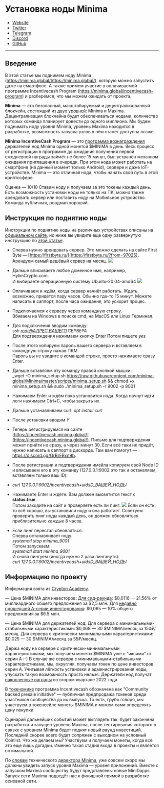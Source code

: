 # Установка ноды Minima
- [Website](https://minima.global/) 
- [Twitter](https://twitter.com/Minima_Global)
- [Telegram](https://t.me/Minima_Global)
- [Discord](https://discord.com/invite/minima)
- [GitHub](https://github.com/minima-global)
---

## Введение
В этой статье мы поднимем ноду Minima (https://minima.global/https://minima.global/), которую можно запустить даже на смартфоне. А также примем участие в оплачиваемой программе Incentivecash Program (https://minima.global/incentivecash-program) и разберёмся, что мы можем ожидать от проекта.

**Minima** —  это безопасный, масштабируемый и децентрализованный блокчейн, состоящий из [двух уровней](https://cdn.minima.global/media/2021/07/02/Protocol_Layers_.pdf): Minima и Maxima. Децентрализация блокчейна будет обеспечиваться нодами, количество которых команда планирует довести до одного миллиона. Мы будем поднимать ноду уровня Minima, уровень Maxima находится в разработке, возможность запуска узлов в нём станет доступна позже. 

**Minima IncentiveСash Program** — это [программа вознаграждения](https://minima.global/get-involved#run-node) держателей нод Minima одной монетой $MINIMA в день. 
Весь процесс от регистрации в программе до ожидания получения первой ежедневной награды займёт не более 15 минут, был устранён механизм ожидания приглашения в очереди. При этом нода может работать на смартфоне (на данный момент только Android), сервере и даже IoT-устройстве. Minima — это отличная нода, чтобы начать свой путь в этой криптосфере. 

Оценка — 10/10 Ставим ноду и получаем за это токены каждый день. Есть возможность установки ноды не только на ПК, можно также арендовать сервер или поставить ноду на Мобильное устройство. Команда публичная, роадмап хороший.

## Инструкция по поднятию ноды
Инструкции по поднятию ноды на различных устройствах описаны на [официальном сайте](https://minima.global/get-started), но ниже вы увидите еще одну развернутую инструкцию по [этой статье](https://telegra.ph/Minima--noda-dostupnaya-vsem-12-23).

- Сперва нужно арендовать сервер. Это можно сделать на сайте First Byte — [https://firstbyte.ru/](https://firstbyte.ru/?from=97025). Арендуем самый дешёвый сервер на месяц.
![](https://telegra.ph/file/e2195d08519d02e6de4e2.png)

- Дальше вписываете любое доменное имя, например, HylimCrypto.com.  
И выбираете операционную систему Ubuntu-20.04-amd64
![](https://telegra.ph/file/6bc069f052a162d2063f1.png)

- Оплачиваем и ждём, когда сервер начнёт работать. Ждать, возможно, придётся пару часов. Обычно где-то 15 минут. Можете написать в саппорт, после часа ожидания, это ускорит процес.  

- Подключаемся к серверу через командную строку.  
Вбиваем на Windows в поиске cmd, на MacOS или Linux Терминал.

- Для подключения вводим команду:  
_ssh root@АДРЕС.ВАШЕГО.СЕРВЕРА_  
Для подтверждения нажимаем кнопку Enter
Потом пишете _yes_

- После этого копируем пароль вашего сервера и вставляем в командную строку нажав ПКМ.  
Пароль вы не увидите в командой строке, просто нажимаете сразу Enter.

- Дальше вставляем эту команду правой кнопкой мышки:  
_wget -O minima_setup.sh https://raw.githubusercontent.com/minima-global/Minima/master/scripts/minima_setup.sh && chmod +x minima_setup.sh && sudo ./minima_setup.sh -r 9002 -p 9001  

- Нажимаем Enter и ждём пока установится нода. Когда начнут идти логи нажимаем Ctrl+C, чтобы закрыть их.

- Дальше устанавливаем curl: _apt install curl_

- После установки вводим _Y_

- Теперь регистрируемся на сайте [https://incentivecash.minima.global/](https://incentivecash.minima.global/). Письмо для подтверждения может прийти не сразу, а через минут 30. Если всё таки не придёт, нужно написать в саппорт в дискорде. Там вам помогут —https://discord.gg/GrBrEBxn9b.

- После регистрации и подтверждения имейла копируем свой Node ID и вписываем его в эту команду (127.0.0.1:9002 это так и останвляем, вставляем только ваш ID):

- _curl 127.0.0.1:9002/incentivecash+uid:ID_ВАШЕЙ_НОДЫ_  
  
- Нажимаете Enter и ждёте. Вам должен высветится текст с **status:true**.  
Потом заходите на сайт и проверяете есть ли пинг.
![](https://telegra.ph/file/7f3e097f01f0c5c26016b.png)
Если он есть, то всё хорошо, вы установили ноду и она работает. Советуем проверять пинг ноды каждый день, он должен обновляться приблизительно каждые 8 часов.

- Если пинг перестал обновляться:  
Сперва останавливает ноду:  
_systemctl stop minima_9001_  
Потом запускаем:  
_systemctl start minima_9001_  
И снова пингуем (иногда нужно 2 раза пингануть):  
_curl 127.0.0.1:9002/incentivecash+uid:ID_ВАШЕЙ_НОДЫ_

## Информацию по проекту
Информация взята из [Crypton Academy](../Инструменты/Приватные%20каналы/Crypton%20Academy.md).

— Цена $MINIMA для инвесторов:
[Для сид-раунда](https://tech.eu/brief/minima-secures-2-5-million-for-a-truly-decentralised-blockchain-protocol/): $0,0116 — 21.56% от миллиардного общего предложения за $2,5 млн.
Для [недавно прошедшей А-серии инвестирования](https://www.investing.com/news/cryptocurrency-news/most-decentralized-network-minima-raises-65m-in-series-a-round-2655592): $0,065 —  10% общего предложения за $6.5 млн.

— Цена $MINIMA для держателей нод:
Для сервера с минимальными-стабильными характеристиками: $0,068 — 30 $MINIMA/месяц за 150₽/месяц.
Для сервера с критически-минимальными характеристиками: $0,025 — 30 $MINIMA/месяц за 55₽/месяц.

Держа ноду на сервере с критически-минимальными характеристиками, мы получаем монеты $MINIMA уже с "иксами" от серии А :-) 
В случае же сервера с минимальными-стабильными характеристиками, мы, округляя, получаем токен по цене инвесторов серии А. 
Учитывая лёгкость установки и администрирования ноды, упускать такую возможность просто нельзя. Держатели нод получат [накопленные награды](https://minima.global/incentivecash-program) во втором квартале 2022 года.

В [токеномике](https://cdn.minima.global/media/2021/11/16/Minima_Token_Economics_Aug2021-1.pdf) программа Incentivecash обозначена как "Community backed presale initiative" — публичная предпродажа токенов среди участников сообщества до их выпуска. То есть, грубо говоря, мы участвуем в токенсейле монеты $MINIMA и можем сами определять цену покупки. 

Сценарий дальнейших событий может выглядеть так: будет закончена разработка и запущен уровень Maxima, после тестирования которого в связке с уровнем Minima будет поднят новый раунд инвестиций. Последний скорее всего будет сопряжен с выходном на условный Coinlist. Что же делаем мы? Участвуем и получаем монеты, когда всё это еще лишь догадки. Именно такая стадия входа в проекты и является оптимальной. 

По [словам](https://docs.google.com/document/d/1YZGnL7Cts25fm3zN2lgcqM8bjirIQFCKYcjsL4MLxVA/edit) технического [директора Minima](https://t.me/c/1440423043/746), уже совсем скоро мы должны увидеть запуск уровня Maxima — уровня приложений. Вместе с запуском Maxima сообществу будут представлены новые MiniDapps. Запуск сети Maxima подведёт нас к финишной прямой в разработке основной сети.
